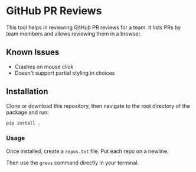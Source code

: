 # GitHub PR Reviews

This tool helps in reviewing GitHub PR reviews for a team. It lists PRs by team members and allows reviewing them in a browser.

## Known Issues

- Crashes on mouse click
- Doesn't support partial styling in choices


## Installation

Clone or download this repository, then navigate to the root directory of the package and run:

```bash
pip install .
```


### Usage

Once installed, create a `repos.txt` file. Put each repo on a newline.

Then use the `grevs` command directly in your terminal.

